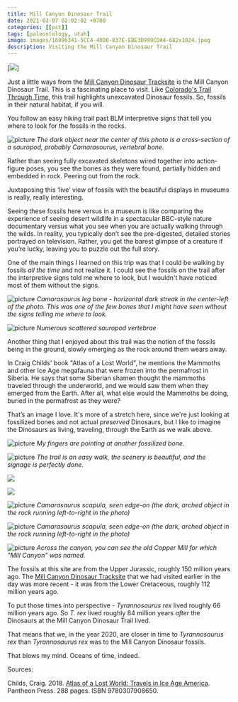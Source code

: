 ```yaml
---
title: Mill Canyon Dinosaur Trail
date: 2021-03-07 02:02:02 +0700
categories: [[pst]]
tags: [paleontology, utah]
image: images/16996341-5CC4-4DD0-837E-EBE3D999CDA4-682x1024.jpeg
description: Visiting the Mill Canyon Dinosaur Trail
---
```


[![](images/16996341-5CC4-4DD0-837E-EBE3D999CDA4-682x1024.jpeg)]

Just a little ways from the [Mill Canyon Dinosaur Tracksite](/blog/2021/03/05/Mill-Canyon-Dinosaur-Tracksite-Utah/) is the Mill Canyon Dinosaur Trail. This is a fascinating place to visit. Like [Colorado's Trail Through Time](https://www.gjhikes.com/2010/06/trail-through-time.html), this trail highlights unexcavated Dinosaur fossils. So, fossils in their natural habitat, if you will.

You follow an easy hiking trail past BLM interpretive signs that tell you where to look for the fossils in the rocks.

![picture](images/C8B8972F-CE40-4F68-B01F-8B1D27AD6216-1024x682.jpeg)
*The dark object near the center of this photo is a cross-section of a sauropod, probably _Camarasourus_, vertebral bone.*

Rather than seeing fully excavated skeletons wired together into action-figure poses, you see the bones as they were found, partially hidden and embedded in rock. Peering out from the rock.

Juxtaposing this ‘live’ view of fossils with the beautiful displays in museums is really, really interesting.

Seeing these fossils here versus in a museum is like comparing the experience of seeing desert wildlife in a spectacular BBC-style nature documentary versus what you see when you are actually walking through the wilds. In reality, you typically don’t see the pre-digested, detailed stories portrayed on television. Rather, you get the barest glimpse of a creature if you’re lucky, leaving you to puzzle out the full story.

One of the main things I learned on this trip was that I could be walking by fossils _all the time_ and not realize it. I could see the fossils on the trail after the interpretive signs told me where to look, but I wouldn't have noticed most of them without the signs.

![picture](images/386039A2-7B7A-4040-9E3D-A65F43A1AE3C-1024x682.jpeg)
*_Camarasaurus_ leg bone - horizontal dark streak in the center-left of the photo. This was one of the few bones that I _might_ have seen without the signs telling me where to look.*

![picture](images/674F9D80-FB6A-47C5-AB21-0616FBC2D31E-1024x682.jpeg)
*Numerous scattered sauropod vertebrae*

Another thing that I enjoyed about this trail was the notion of the fossils being in the ground, slowly emerging as the rock around them wears away.

In Craig Childs' book "Atlas of a Lost World", he mentions the Mammoths and other Ice Age megafauna that were frozen into the permafrost in Siberia. He says that some Siberian shamen thought the mammoths traveled through the underworld, and we would saw them when they emerged from the Earth. After all, what else would the Mammoths be doing, buried in the permafrost as they were?

That’s an image I love. It's more of a stretch here, since we're just looking at fossilized bones and not actual _preserved_ Dinosaurs, but I like to imagine the Dinosaurs as living, traveling, through the Earth as we walk above.

![picture](images/D60430BF-A750-49FF-B6B2-83CF9326C245-682x1024.jpeg)
*My fingers are pointing at another fossilized bone.*

![picture](images/3EF5107C-FF8E-4159-B4E4-B7312E7CE993-682x1024.jpeg)
*The trail is an easy walk, the scenery is beautiful, and the signage is perfectly done.*

![](images/942CE7F8-61A4-4F17-8E35-34085189C97B-1024x682.jpeg)

![](images/BD539B56-50CE-4F98-BE6A-32D80D7E44A9-1024x682.jpeg)

![picture](images/397FDD78-0FCC-4F56-9701-7A82C2C01A5B-1024x682.jpeg)
*Camarasaurus scapula, seen edge-on (the dark, arched object in the rock running left-to-right in the photo)*

![picture](images/96C7F8CA-2A41-44A9-87AC-FC10CD3A1881-1024x682.jpeg)
*Camarasaurus scapula, seen edge-on (the dark, arched object in the rock running left-to-right in the photo)*

![picture](images/A88A25BC-B789-4EEC-AB0E-08033B61B15C-1024x599.jpeg)
*Across the canyon, you can see the old Copper Mill for which "Mill Canyon" was named.*

The fossils at this site are from the Upper Jurassic, roughly 150 million years ago. The [Mill Canyon Dinosaur Tracksite](/blog/2021/03/05/Mill-Canyon-Dinosaur-Tracksite-Utah/) that we had visited earlier in the day was more recent - it was from the Lower Cretaceous, roughly 112 million years ago.

To put those times into perspective - _Tyrannosaurus rex_ lived roughly 66 million years ago. So _T. rex_ lived roughly 84 million years _after_ the Dinosaurs at the Mill Canyon Dinosaur Trail lived.

That means that we, in the year 2020, are closer in time to _Tyrannosaurus rex_ than _Tyrannosaurus rex_ was to the Mill Canyon Dinosaur fossils.

That blows my mind. Oceans of time, indeed.

Sources:

Childs, Craig. 2018. [Atlas of a Lost World: Travels in Ice Age America](https://www.amazon.com/Atlas-Lost-World-Travels-America/dp/0307908658). Pantheon Press. 288 pages. ISBN 9780307908650.

